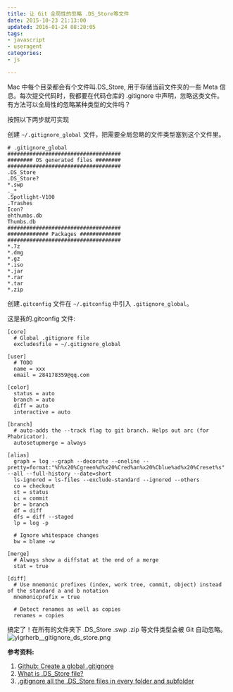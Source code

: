 ```yaml
---
title: 让 Git 全局性的忽略 .DS_Store等文件
date: 2015-10-23 21:13:00
updated: 2016-01-24 08:28:05
tags: 
- javascript
- useragent
categories: 
- js

---
```

Mac 中每个目录都会有个文件叫.DS_Store, 用于存储当前文件夹的一些 Meta 信息。每次提交代码时，我都要在代码仓库的 .gitignore 中声明，忽略这类文件。有方法可以全局性的忽略某种类型的文件吗？

按照以下两步就可实现

创建 `~/.gitignore_global` 文件，把需要全局忽略的文件类型塞到这个文件里。


<!--more-->


    # .gitignore_global
    ####################################
    ######## OS generated files ########
    ####################################
    .DS_Store
    .DS_Store?
    *.swp
    ._*
    .Spotlight-V100
    .Trashes
    Icon?
    ehthumbs.db
    Thumbs.db
    ####################################
    ############# Packages #############
    ####################################
    *.7z
    *.dmg
    *.gz
    *.iso
    *.jar
    *.rar
    *.tar
    *.zip

创建`.gitconfig` 文件在 `~/.gitconfig` 中引入 `.gitignore_global`。

这是我的.gitconfig 文件:

    [core]
      # Global .gitignore file
      excludesfile = ~/.gitignore_global
    
    [user]
      # TODO
      name = xxx
      email = 284178359@qq.com
    
    [color]
      status = auto
      branch = auto
      diff = auto
      interactive = auto
    
    [branch]
      # auto-adds the --track flag to git branch. Helps out arc (for Phabricator).
      autosetupmerge = always
    
    [alias]
      graph = log --graph --decorate --oneline --pretty=format:"%h%x20%Cgreen%d%x20%Cred%an%x20%Cblue%ad%x20%Creset%s" --all --full-history --date=short
      ls-ignored = ls-files --exclude-standard --ignored --others
      co = checkout
      st = status
      ci = commit
      br = branch
      df = diff
      dfs = diff --staged
      lp = log -p
    
      # Ignore whitespace changes
      bw = blame -w
    
    [merge]
      # Always show a diffstat at the end of a merge
      stat = true
    
    [diff]
      # Use mnemonic prefixes (index, work tree, commit, object) instead of the standard a and b notation
      mnemonicprefix = true
    
      # Detect renames as well as copies
      renames = copies

搞定了！在所有的文件夹下 .DS_Store .swp .zip 等文件类型会被 Git 自动忽略。
![yigrherb__gitignore_ds_store.png][1]

**参考资料:**

 1. [Github: Create a global
    .gitignore](https://help.github.com/articles/ignoring-files/)
 2. [What is .DS_Store
    file?](http://osxdaily.com/2009/12/31/what-is-a-ds_store-file/)
 3. [.gitignore all the .DS_Store files in every folder and
    subfolder](http://stackoverflow.com/questions/18393498/gitignore-all-the-ds-store-files-in-every-folder-and-subfolder)


  [1]: https://imgs.gnux.cn/usr/uploads/2016/01/1902407017.png